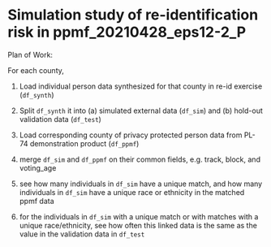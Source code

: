 # Simulation study of re-identification risk in ppmf_20210428_eps12-2_P

Plan of Work:

For each county,

1. Load individual person data synthesized for that county in re-id exercise (`df_synth`)

2. Split `df_synth` it into (a) simulated external data (`df_sim`) and (b) hold-out validation data (`df_test`)

3. Load corresponding county of privacy protected person data from PL-74 demonstration product (`df_ppmf`)

4. merge `df_sim` and `df_ppmf` on their common fields, e.g. track, block, and voting_age

5. see how many individuals in `df_sim` have a unique match, and how many individuals in `df_sim` have a unique race or ethnicity in the matched ppmf data

6. for the individuals in `df_sim` with a unique match or with matches with a unique race/ethnicity, see how often this linked data is the same as the value in the validation data in `df_test`

